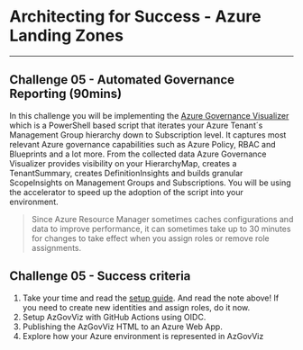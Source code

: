 # Architecting for Success - Azure Landing Zones

---

## Challenge 05 - Automated Governance Reporting (90mins)

In this challenge you will be implementing the [Azure Governance Visualizer](https://github.com/JulianHayward/Azure-MG-Sub-Governance-Reporting) which is a PowerShell based script that iterates your Azure Tenant´s Management Group hierarchy down to Subscription level. It captures most relevant Azure governance capabilities such as Azure Policy, RBAC and Blueprints and a lot more. From the collected data Azure Governance Visualizer provides visibility on your HierarchyMap, creates a TenantSummary, creates DefinitionInsights and builds granular ScopeInsights on Management Groups and Subscriptions. You will be using the accelerator to speed up the adoption of the script into your environment.

>Since Azure Resource Manager sometimes caches configurations and data to improve performance, it can sometimes take up to 30 minutes for changes to take effect when you assign roles or remove role assignments.

## Challenge 05 - Success criteria

1. Take your time and read the [setup guide](https://github.com/Azure/Azure-Governance-Visualizer-Accelerator). And read the note above! If you need to create new identities and assign roles, do it now.
2. Setup AzGovViz with GitHub Actions using OIDC.
3. Publishing the AzGovViz HTML to an Azure Web App.
4. Explore how your Azure environment is represented in AzGovViz
